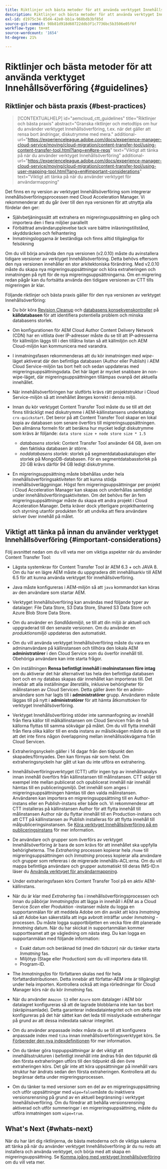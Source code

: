 ```yaml
---
title: Riktlinjer och bästa metoder för att använda verktyget Innehållsöverföring
description: Riktlinjer och bästa metoder för att använda verktyget Innehållsöverföring
exl-id: d1975c34-85d4-42e0-bb1a-968bdb3bf85d
source-git-commit: 98b81d918d60722ddb3f1c7736bc5b3506e05f6f
workflow-type: tm+mt
source-wordcount: '1654'
ht-degree: 21%

---
```


# Riktlinjer och bästa metoder för att använda verktyget Innehållsöverföring {#guidelines}

## Riktlinjer och bästa praxis {#best-practices}

>[!CONTEXTUALHELP]
>id="aemcloud_ctt_guidelines"
>title="Riktlinjer och bästa praxis"
>abstract="Granska riktlinjer och metodtips om hur du använder verktyget Innehållsöverföring, t.ex. när det gäller att rensa bort ändringar, diskutrymme med mera."
>additional-url="https://experienceleague.adobe.com/docs/experience-manager-cloud-service/moving/cloud-migration/content-transfer-tool/using-content-transfer-tool.html?lang=en#pre-reqs" text="Viktigt att tänka på när du använder verktyget Innehållsöverföring"
>additional-url="https://experienceleague.adobe.com/docs/experience-manager-cloud-service/moving/cloud-migration/content-transfer-tool/using-user-mapping-tool.html?lang=en#important-considerations" text="Viktigt att tänka på när du använder verktyget för användarmappning"

Det finns en ny version av verktyget Innehållsöverföring som integrerar innehållsöverföringsprocessen med Cloud Acceleration Manager. Vi rekommenderar att du går över till den nya versionen för att utnyttja alla fördelar den ger:

* Självbetjäningssätt att extrahera en migreringsuppsättning en gång och importera den i flera miljöer parallellt
* Förbättrad användarupplevelse tack vare bättre inläsningstillstånd, skyddsräcken och felhantering
* Inmatningsloggarna är beständiga och finns alltid tillgängliga för felsökning

Om du vill börja använda den nya versionen (v2.0.10) måste du avinstallera tidigare versioner av verktyget Innehållsöverföring. Detta behövs eftersom den nya versionen innehåller en stor arkitektoniska förändring. Med v2.0.10 måste du skapa nya migreringsuppsättningar och köra extraheringen och inmatningen på nytt för de nya migreringsuppsättningarna. Om en migrering redan pågår kan du fortsätta använda den tidigare versionen av CTT tills migreringen är klar.

Följande riktlinjer och bästa praxis gäller för den nya versionen av verktyget Innehållsöverföring:

* Du bör köra [Revision Cleanup](https://experienceleague.adobe.com/docs/experience-manager-65/deploying/deploying/revision-cleanup.html) och [databasens konsekvenskontroller](https://helpx.adobe.com/experience-manager/kb/How-to-run-a-datastore-consistency-check-via-oak-run-AEM.html) på **källdatabasen** för att identifiera potentiella problem och minska databasens storlek.

* Om konfigurationen för AEM Cloud Author Content Delivery Network (CDN) har en vitlista över IP-adresser måste du se till att IP-adresserna för källmiljön läggs till i den tillåtna listan så att källmiljön och AEM Cloud-miljön kan kommunicera med varandra.

* I inmatningsfasen rekommenderas att du kör inmatningen med *wipe*-läget aktiverat där den befintliga databasen (Author eller Publish) i AEM Cloud Service-miljön tas bort helt och sedan uppdateras med migreringsuppsättningsdata. Det här läget är mycket snabbare än non-wipe-läget, där migreringsuppsättningen tillämpas ovanpå det aktuella innehållet.

* När innehållsöverföringen har slutförts krävs rätt projektstruktur i Cloud Service-miljön så att innehållet återges korrekt i denna miljö.

* Innan du kör verktyget Content Transfer Tool måste du se till att det finns tillräckligt med diskutrymme i AEM-källinstansens underkatalog `crx-quickstart`. Det beror på att Content Transfer Tool skapar en lokal kopia av databasen som senare överförs till migreringsuppsättningen.
Den allmänna formeln för att beräkna hur mycket ledigt diskutrymme som krävs är följande:
   `data store size + node store size * 1.5`

   * *databasens storlek*: Content Transfer Tool använder 64 GB, även om den faktiska databasen är större.
   * *noddatabasens storlek*: storlek på segmentdatabaskatalogen eller storlek på MongoDB-databasen.
För en segmentdatabasstorlek på 20 GB krävs därför 94 GB ledigt diskutrymme.

* En migreringsuppsättning måste bibehållas under hela innehållsöverföringsaktiviteten för att kunna stödja innehållsöverläggningar. Högst fem migreringsuppsättningar per projekt i Cloud Acceleration Manager kan skapas och underhållas samtidigt under innehållsöverföringsaktiviteten. Om det behövs fler än fem migreringsuppsättningar måste du skapa ett andra projekt i Cloud Acceleration Manager. Detta kräver dock ytterligare projekthantering och styrning utanför produkten för att undvika att flera användare skriver över innehåll på målet.

## Viktigt att tänka på innan du använder verktyget Innehållsöverföring {#important-considerations}

Följ avsnittet nedan om du vill veta mer om viktiga aspekter när du använder Content Transfer Tool:

* Lägsta systemkrav för Content Transfer Tool är AEM 6.3 + och JAVA 8. Om du har en lägre AEM måste du uppgradera ditt innehållsarkiv till AEM 6.5 för att kunna använda verktyget för innehållsöverföring.

* Java måste konfigureras i AEM-miljön så att `java` kommandot kan köras av den användare som startar AEM.

* Verktyget Innehållsöverföring kan användas med följande typer av datalager: File Data Store, S3 Data Store, Shared S3 Data Store och Azure Blob Store Data Store.

* Om du använder en *Sandlådemiljö*, se till att din miljö är aktuell och uppgraderad till den senaste versionen. Om du använder en *produktionsmiljö* uppdateras den automatiskt.

* Om du vill använda verktyget Innehållsöverföring måste du vara en adminanvändare på källinstansen och tillhöra den lokala AEM **administratörer** i den Cloud Service som du överför innehåll till. Obehöriga användare kan inte starta frågor.

* Om inställningen **Rensa befintligt innehåll i molninstansen före intag** om du aktiverar det här alternativet tas hela den befintliga databasen bort och en ny databas skapas där innehållet kan importeras till. Det innebär att alla inställningar återställs, inklusive behörigheter för målinstansen av Cloud Servicen. Detta gäller även för en admin-användare som har lagts till i **administratörer** grupp. Användaren måste läggas till på nytt i **administratörer** för att hämta åtkomsttoken för verktyget Innehållsöverföring.

* Verktyget Innehållsöverföring stöder inte sammanfogning av innehåll från flera källor till målkällinstansen om Cloud Servicen från de två källorna flyttas till samma sökvägar på målet. Om du vill flytta innehåll från flera olika källor till en enda instans av målsökvägen måste du se till att det inte finns någon överlappning mellan innehållssökvägarna från Cloud Servicen.

* Extraheringsnyckeln gäller i 14 dagar från den tidpunkt den skapades/förnyades. Den kan förnyas när som helst. Om extraheringsnyckeln har gått ut kan du inte utföra en extrahering.

* Innehållsöverföringsverktyget (CTT) utför ingen typ av innehållsanalys innan innehåll överförs från källinstansen till målinstansen. CTT skiljer till exempel inte mellan publicerat och opublicerat innehåll när innehåll hämtas till en publiceringsmiljö. Det innehåll som anges i migreringsuppsättningen hämtas till den valda målinstansen. Användaren kan importera en migreringsuppsättning till en Author-instans eller en Publish-instans eller både och. Vi rekommenderar att CTT installeras på källinstansen Author för att flytta innehåll till målinstansen Author när du flyttar innehåll till en Production-instans och att CTT på källinstansen av Publish installeras för att flytta innehåll till målpubliceringsinstansen. Se [Köra verktyget Innehållsöverföring på en publiceringsinstans](https://experienceleague.adobe.com/docs/experience-manager-cloud-service/moving/cloud-migration/content-transfer-tool/using-content-transfer-tool.html?lang=en#running-ctt-on-publish) för mer information.

* De användare och grupper som överförs av verktyget Innehållsöverföring är bara de som krävs för att innehållet ska uppfylla behörigheterna. The *Extrahering* processen kopierar hela `/home` till migreringsuppsättningen och *Inmatning* process kopierar alla användare och grupper som refereras i de migrerade innehålls-ACL:erna. Om du vill mappa befintliga användare och grupper automatiskt till deras IMS-ID:n läser du [Använda verktyget för användarmappning](https://experienceleague.adobe.com/docs/experience-manager-cloud-service/moving/cloud-migration/content-transfer-tool/using-user-mapping-tool.html?lang=en#cloud-migration).

* Under extraheringsfasen körs Content Transfer Tool på en aktiv AEM-källinstans.

* När du är klar med *Extrahering* fas i innehållsöverföringsprocessen och innan du påbörjar *Inmatningsfas* att lägga in innehåll i AEM as a Cloud Service *Scen* eller *Produktion* -instanser måste du logga en supportanmälan för att meddela Adobe om din avsikt att köra *Inmatning* så att Adobe kan säkerställa att inga avbrott inträffar under *Inmatning* -processen. Du måste logga supportbiljetten en vecka före ditt planerade *Inmatning* datum. När du har skickat in supportanmälan kommer supportteamet att ge vägledning om nästa steg. Du kan logga en supportanmälan med följande information:

   * Exakt datum och beräknad tid (med din tidszon) när du tänker starta *Inmatning* fas.
   * Miljötyp (Stage eller Production) som du vill importera data till.
   * Program-ID.

* The *Inmatningsfas* för författaren skalas ned för hela författardistributionen. Detta innebär att författar-AEM inte är tillgängligt under hela importen. Kontrollera också att inga rörledningar för Cloud Manager körs när du kör *Inmatning* fas.

* När du använder `Amazon S3` eller `Azure` som datalager i AEM bör datalagret konfigureras så att de lagrade blobblarna inte kan tas bort (skräpinsamlade). Detta garanterar indexdataintegritet och om detta inte konfigureras på det här sättet kan det leda till misslyckade extraheringar på grund av att dessa indexdata saknar integritet.

* Om du använder anpassade index måste du se till att konfigurera anpassade index med `tika` innan innehållsöverföringsverktyget körs. Se [Förbereder den nya indexdefinitionen](https://experienceleague.adobe.com/docs/experience-manager-cloud-service/operations/indexing.html?lang=en#preparing-the-new-index-definition) för mer information.

* Om du tänker göra toppuppsättningar är det viktigt att innehållsstrukturen i befintligt innehåll inte ändras från den tidpunkt då den första extraheringen utförs till den tidpunkt då den övre extraheringen körs. Det går inte att köra uppsättningar på innehåll vars struktur har ändrats sedan den första extraheringen. Kontrollera att du begränsar detta under migreringsprocessen.

* Om du tänker ta med versioner som en del av en migreringsuppsättning och utför uppsättningar med `wipe=false`måste du inaktivera versionsrensning på grund av en aktuell begränsning i verktyget Innehållsöverföring. Om du föredrar att behålla versionsrensning aktiverad och utför summeringar i en migreringsuppsättning, måste du utföra inmatningen som `wipe=true`.

## What&#39;s Next {#whats-next}

När du har lärt dig riktlinjerna, de bästa metoderna och de viktiga sakerna att tänka på när du använder verktyget Innehållsöverföring är du nu redo att installera och använda verktyget, och börja med att skapa en migreringsuppsättning. Se [Komma igång med verktyget Innehållsöverföring](https://experienceleague.adobe.com/docs/experience-manager-cloud-service/moving/cloud-migration/content-transfer-tool/getting-started-content-transfer-tool.html?lang=en) om du vill veta mer.
